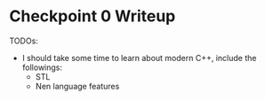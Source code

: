 Checkpoint 0 Writeup
====================

TODOs:
- I should take some time to learn about modern C++, include the followings:
    - STL
    - Nen language features
